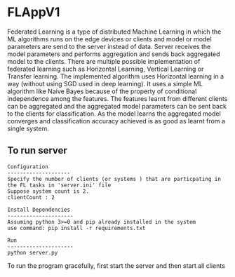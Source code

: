 # FLAppV1
 Federated Learning is a type of distributed Machine Learning in which the
 ML algorithms runs on the edge devices or clients and model or model
 parameters are send to the server instead of data. Server receives the model 
 parameters and performs aggregation and sends back aggregated model to the
 clients. There are multiple possible implementation of federated learning such as
 Horizontal Learning, Vertical Learning or Transfer learning. The implemented 
 algorithm uses Horizontal learning in a way (without using SGD used in deep learning). 
 It uses a simple ML algorithm like Naive Bayes because of the property of conditional
 independence among the features. The features learnt from different clients
 can be aggregated and the aggregated model parameters can be sent back to the 
 clients for classification. As the model learns the aggregated model converges 
 and classification accuracy achieved is as good as learnt from a single system.
 

To run server
------------------------------
	Configuration 
	--------------------
	Specify the number of clients (or systems ) that are particpating in the FL tasks in 'server.ini' file
	Suppose system count is 2.
	clientCount : 2

	Install Dependencies
	---------------------
	Assuming python 3>=0 and pip already installed in the system
	use command: pip install -r requirements.txt

	Run
	---------------------
	python server.py


To run the program gracefully, first start the server and then start all clients 
